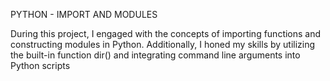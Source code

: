PYTHON - IMPORT AND MODULES

During this project, I engaged with the concepts of importing functions and constructing modules in Python. Additionally, I honed my skills by utilizing the built-in function dir() and integrating command line arguments into Python scripts
